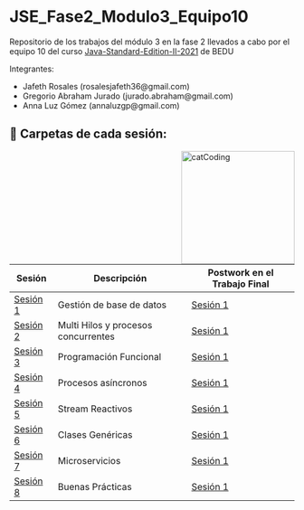 # JSE_Fase2_Modulo3_Equipo10

Repositorio de los trabajos del módulo 3 en la fase 2 llevados a cabo por el equipo 10 del curso  [Java-Standard-Edition-II-2021](https://github.com/beduExpert/Java-Standard-Edition-II-2021) de BEDU

Integrantes:
<ul>
  <li>Jafeth Rosales           (rosalesjafeth36@gmail.com)</li>
  <li>Gregorio Abraham Jurado  (jurado.abraham@gmail.com) </li>
  <li> Anna Luz Gómez           (annaluzgp@gmail.com)</li>
</ul>


## :bookmark_tabs: Carpetas de cada sesión:

<img align="right" src="https://media.tenor.com/y4Ie8h0H-TwAAAAC/cat-typing.gif" alt="catCoding" width="200"/>


| Sesión                | Descripción                                                       |Postwork en el Trabajo Final|
|-----------------------|-------------------------------------------------------------------|---------|
| [Sesión 1](./Sesión1) | Gestión de base de datos|[Sesión 1](./Sesión1)|
| [Sesión 2](./Sesión2) | Multi Hilos y procesos concurrentes |[Sesión 1](./Sesión1)|
| [Sesión 3](./Sesion3) | Programación Funcional |[Sesión 1](./Sesión1)|
| [Sesión 4](./Sesion4) | Procesos asíncronos |[Sesión 1](./Sesión1)|
| [Sesión 5](./Sesión5) |Stream Reactivos |[Sesión 1](./Sesión1)|
| [Sesión 6](./Sesion6) |Clases Genéricas |[Sesión 1](./Sesión1)|
| [Sesión 7](./Sesion7) |Microservicios |[Sesión 1](./Sesión1)|
| [Sesión 8](./Sesion8) |Buenas Prácticas |[Sesión 1](./Sesión1)|

